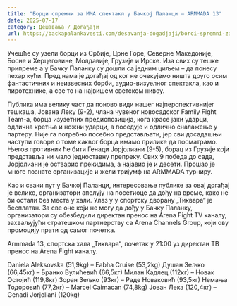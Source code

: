 ```yaml
---
title: "Борци спремни за ММА спектакл у Бачкој Паланци – АRMMADA 13"
date: 2025-07-17
category: Дешавања / Догађаји
url: https://backapalankavesti.com/desavanja-dogadjaji/borci-spremni-za-mma-spektakl-u-backoj-palanci-armmada-13/
---
```


Учешће су узели борци из Србије, Црне Горе, Северне Македоније, Босне и Херцеговине, Молдавије, Грузије и Ирске. Иза свих су тешке припреме а у Бачку Паланку су дошли са једним циљем – да понесу пехар кући. Пред нама је догађај од ког не очекујемо ништа друго осим фантастичних и неизвесних борби, аудио-визуелног спектакла, као и пиротехнике, а све то на највишем светском нивоу.

Публика има велику част да поново види нашег најперспективнијег тешкаша, Јована Леку (9-2), члана чувеног новосадског Family Fight Team-a, борца изузетних предиспозиција, кога красе јаки ударци, одлична кретња и ножни ударци, а поседује и одлично сналажење у партеру. Није га потребно посебно представљати, јер сви досадашњи наступи говоре о томе каквог борца имамо прилике да посматрамо. Његов противник ће бити Генади Јорјолиани (9-5), борац из Грузије који представља ни мало једноставну препреку. Свих 9 победа до сада, Јорјолиани је остварио прекидима, а најавио је и десети. Прошао је многе познате организације и жели тријумф на АRMMADA турниру.

Као и сваки пут у Бачкој Паланци, интересовање публике за овај догађај је велико, организатори апелују на посетиоце да дођу на време, како не би остали без места у хали. Улаз у у спортску дворану „Тиквара“ је бесплатан. За све оне који не могу да дођу у Бачку Паланку, организатори су обезбедили директан пренос на Arena Fight TV каналу, захваљујући стратешком партнерству са Arena Channels Group, који ову промоцију прати од самог почетка.

Armmada 13, спортска хала „Тиквара“, почетак у 21:00 уз директан ТВ пренос на Arena Fight каналу.

Daniela Aleksovska (51,9kg) – Eabha Cruise (53,2kg)
Душан Зељко (66,45кг) – Бранко Вулићевић (66,5кг)
Милан Кадлец (112кг) – Новак Остојић (119,8кг)
Зоран Зељко (93кг) – Раде Новаковић (93,5кг)
Немања Тодоровић (77,2кг) – Marcel Caimacan (74,8kg)
Јован Лека (120,4кг) – Genadi Jorjoliani (120kg)
